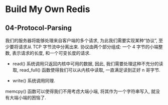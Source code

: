 # Build My Own Redis


## 

## 04-Protocol-Parsing

我们的服务器将能够处理来自客户端的多个请求, 为此我们需要实现某种“协议”, 至少要将请求从 TCP 字节流中分离出来. 协议由两个部分组成: 一个 4 字节的小端整数, 表示请求的长度, 和一个可变长度的请求. 

- read() 系统调用只返回内核中可用的数据, 因此, 我们需要处理这种不充分的读取, read_full() 函数使得我们可以从内核中读取, 一直满足读到正好 n 哥字节.

- write() 系统调用同理.

memcpy() 函数可以使得我们不用考虑大端小端, 将其作为一个字符串写入, 就没有大端小端的困恼了. 